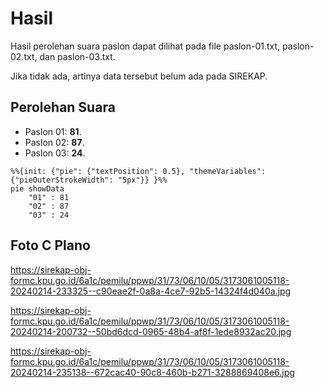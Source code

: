 # Hasil

Hasil perolehan suara paslon dapat dilihat pada file paslon-01.txt, paslon-02.txt, dan paslon-03.txt.

Jika tidak ada, artinya data tersebut belum ada pada SIREKAP.

## Perolehan Suara

 * Paslon 01: **81**.
 * Paslon 02: **87**.
 * Paslon 03: **24**.

```mermaid
%%{init: {"pie": {"textPosition": 0.5}, "themeVariables": {"pieOuterStrokeWidth": "5px"}} }%%
pie showData
    "01" : 81
    "02" : 87
    "03" : 24
```
## Foto C Plano

https://sirekap-obj-formc.kpu.go.id/6a1c/pemilu/ppwp/31/73/06/10/05/3173061005118-20240214-233325--c90eae2f-0a8a-4ce7-92b5-14324f4d040a.jpg

https://sirekap-obj-formc.kpu.go.id/6a1c/pemilu/ppwp/31/73/06/10/05/3173061005118-20240214-200732--50bd6dcd-0965-48b4-af8f-1ede8932ac20.jpg

https://sirekap-obj-formc.kpu.go.id/6a1c/pemilu/ppwp/31/73/06/10/05/3173061005118-20240214-235138--672cac40-90c8-460b-b271-3288869408e6.jpg

